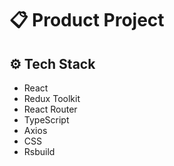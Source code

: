 # 📋 Product Project

## ⚙️ Tech Stack

- React
- Redux Toolkit
- React Router
- TypeScript
- Axios
- CSS
- Rsbuild

